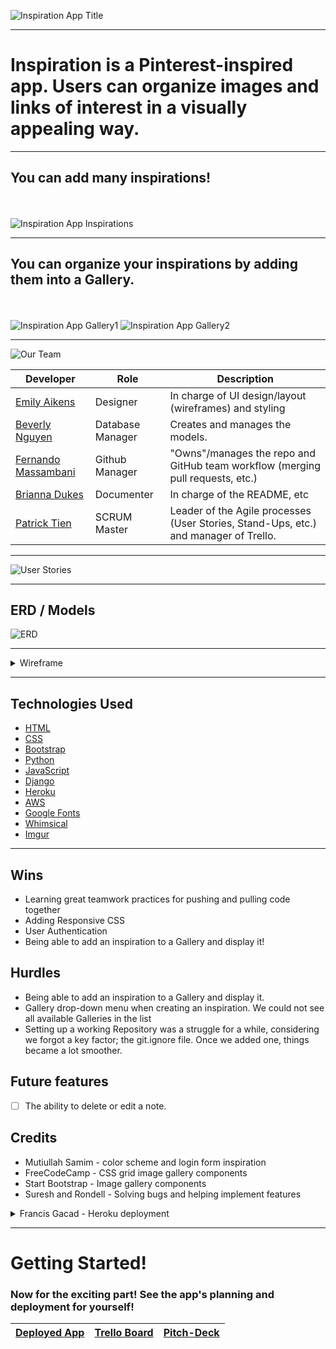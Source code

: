![Inspiration App Title](https://imgur.com/doH7LHA.pngwidth="500")

---

# Inspiration is a Pinterest-inspired app. Users can organize images and links of interest in a visually appealing way.

---

## You can add many inspirations!
<br><br>
![Inspiration App Inspirations](https://imgur.com/umrXFll.pngwidth="500")

---

## You can organize your inspirations by adding them into a Gallery.
<br><br>
![Inspiration App Gallery1](https://imgur.com/91wg9yo.pngwidth="500")
![Inspiration App Gallery2](https://imgur.com/rknGm26.pngwidth="500")

---

![Our Team](https://imgur.com/KNrvJVa.png)

| Developer | Role | Description |
| ------ | ------ | ------ |
| [Emily Aikens](https://github.com/emilyaikens) | Designer | In charge of UI design/layout (wireframes) and styling |
| [Beverly Nguyen](https://github.com/heyitsmebev) | Database Manager | Creates and manages the models. |
| [Fernando Massambani](https://github.com/fernando-massa) | Github Manager | "Owns"/manages the repo and GitHub team workflow (merging pull requests, etc.) |
| [Brianna Dukes](https://github.com/BDukesuwu) | Documenter | In charge of the README, etc |
| [Patrick Tien](https://github.com/CPTien) | SCRUM Master | Leader of the Agile processes (User Stories, Stand-Ups, etc.) and manager of Trello. |

---

![User Stories](https://imgur.com/A5O2hpU.pngwidth="500")

---

## ERD / Models
![ERD](https://imgur.com/v2jFi85.pngwidth="500")

---

<details>
<summary>Wireframe</summary>
<img src="https://imgur.com/bgMf3wY.png" width="500">
<img src="https://imgur.com/5uuWlJG.png" width="500">
<img src="https://imgur.com/eaCIG4Y.png" width="500">
</details>

---

## Technologies Used

- [HTML](https://www.w3schools.com/html/)
- [CSS](https://www.w3schools.com/cssref/)
- [Bootstrap](https://bootstrap.build/app)
- [Python](https://www.python.org/about/)
- [JavaScript](https://developer.mozilla.org/en-US/)
- [Django](https://www.djangoproject.com/start/overview/)
- [Heroku](https://www.heroku.com/home)
- [AWS](https://aws.amazon.com/)
- [Google Fonts](https://fonts.google.com/)
- [Whimsical](https://whimsical.com/)
- [Imgur](https://imgur.com/)

---

## Wins
- Learning great teamwork practices for pushing and pulling code together
- Adding Responsive CSS
- User Authentication
- Being able to add an inspiration to a Gallery and display it!


## Hurdles
- Being able to add an inspiration to a Gallery and display it.
- Gallery drop-down menu when creating an inspiration. We could not see all available Galleries in the list
- Setting up a working Repository was a struggle for a while, considering we forgot a key factor; the git.ignore file. Once we added one, things became a lot smoother.

## Future features

- [ ] The ability to delete or edit a note.

## Credits
- Mutiullah Samim - color scheme and login form inspiration
- FreeCodeCamp - CSS grid image gallery components
- Start Bootstrap - Image gallery components
- Suresh and Rondell - Solving bugs and helping implement features
<details>
<summary> Francis Gacad - Heroku deployment </summary>
<img src="https://imgur.com/p6bdJEY.png" width="500">
</details>

---

# Getting Started!
### Now for the exciting part! See the app's planning and deployment for yourself!
|[Deployed App](https://inspiration-ga725.herokuapp.com/)|[Trello Board](https://trello.com/b/tNdKNxmT/ronderllers?filter=alleries+I)|[Pitch-Deck](https://docs.google.com/presentation/d/1hi6yCpexeiiNKeDX1u-ZwK9r6ZZLTa1S5EaUycihSCo/edit#slide=id.g1567ac0b181_1_16839)|
|---|---|---|

